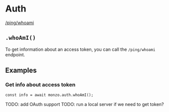 # Auth

[/ping/whoami](https://docs.monzo.com/#authenticating-requests)

## `.whoAmI()`

To get information about an access token, you can call the `/ping/whoami` endpoint.

## Examples

### Get info about access token

    const info = await monzo.auth.whoAmI();

TODO: add OAuth support
TODO: run a local server if we need to get token?
